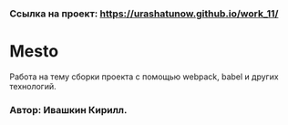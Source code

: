 
### Ссылка на проект: https://urashatunow.github.io/work_11/

# Mesto

Работа на тему сборки проекта с помощью webpack, babel и других технологий.

### Автор: Ивашкин Кирилл.
